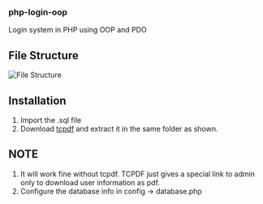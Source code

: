 ### php-login-oop
Login system in PHP using OOP and PDO
## File Structure
![File Structure](https://i.imgur.com/U761QH7.png)

## Installation
  1. Import the .sql file
  2. Download [tcpdf](https://sourceforge.net/projects/tcpdf/) and extract it in the same folder as shown.
  
 ## NOTE
  1. It will work fine without tcpdf. TCPDF just gives a special link to admin only to download user information as pdf.
  2. Configure the database info in config -> database.php
  

